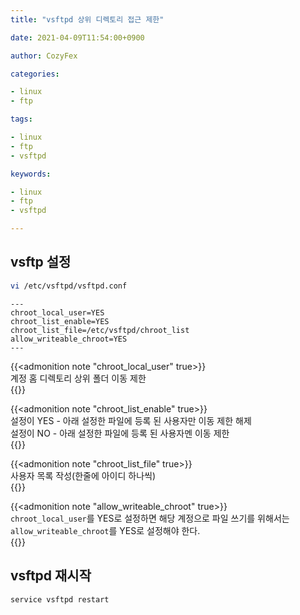 ```yaml
---
title: "vsftpd 상위 디렉토리 접근 제한"

date: 2021-04-09T11:54:00+0900

author: CozyFex

categories:

- linux
- ftp

tags:

- linux
- ftp
- vsftpd

keywords:

- linux
- ftp
- vsftpd

---
```


## vsftp 설정

```bash
vi /etc/vsftpd/vsftpd.conf
```

```vim
---
chroot_local_user=YES
chroot_list_enable=YES
chroot_list_file=/etc/vsftpd/chroot_list
allow_writeable_chroot=YES
---
```

{{<admonition note "chroot_local_user" true>}}  
계정 홈 디렉토리 상위 폴더 이동 제한  
{{</admonition>}}

{{<admonition note "chroot_list_enable" true>}}  
설정이 YES - 아래 설정한 파일에 등록 된 사용자만 이동 제한 해제  
설정이 NO - 아래 설정한 파일에 등록 된 사용자멘 이동 제한  
{{</admonition>}}

{{<admonition note "chroot_list_file" true>}}  
사용자 목록 작성(한줄에 아이디 하나씩)  
{{</admonition>}}

{{<admonition note "allow_writeable_chroot" true>}}  
`chroot_local_user`를 YES로 설정하면 해당 계정으로 파일 쓰기를 위해서는 `allow_writeable_chroot`를 YES로 설정해야 한다.  
{{</admonition>}}

## vsftpd 재시작

```bash
service vsftpd restart
```
